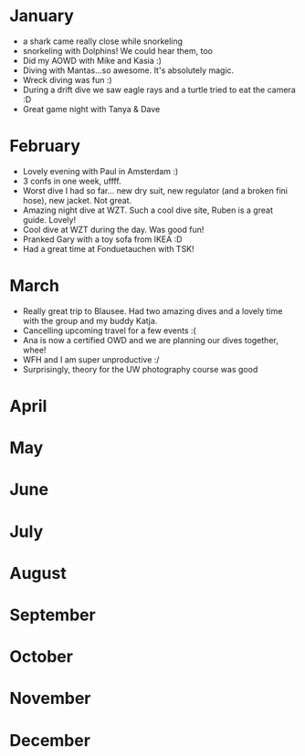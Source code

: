 # January

- a shark came really close while snorkeling
- snorkeling with Dolphins! We could hear them, too
- Did my AOWD with Mike and Kasia :)
- Diving with Mantas...so awesome. It's absolutely magic.
- Wreck diving was fun :)
- During a drift dive we saw eagle rays and a turtle tried to eat the camera :D
- Great game night with Tanya & Dave

# February

- Lovely evening with Paul in Amsterdam :)
- 3 confs in one week, uffff.
- Worst dive I had so far... new dry suit, new regulator (and a broken fini hose), new jacket. Not great.
- Amazing night dive at WZT. Such a cool dive site, Ruben is a great guide. Lovely!
- Cool dive at WZT during the day. Was good fun!
- Pranked Gary with a toy sofa from IKEA :D
- Had a great time at Fonduetauchen with TSK!

# March

- Really great trip to Blausee. Had two amazing dives and a lovely time with the group and my buddy Katja.
- Cancelling upcoming travel for a few events :(
- Ana is now a certified OWD and we are planning our dives together, whee!
- WFH and I am super unproductive :/
- Surprisingly, theory for the UW photography course was good 

# April
# May
# June
# July
# August
# September
# October
# November
# December